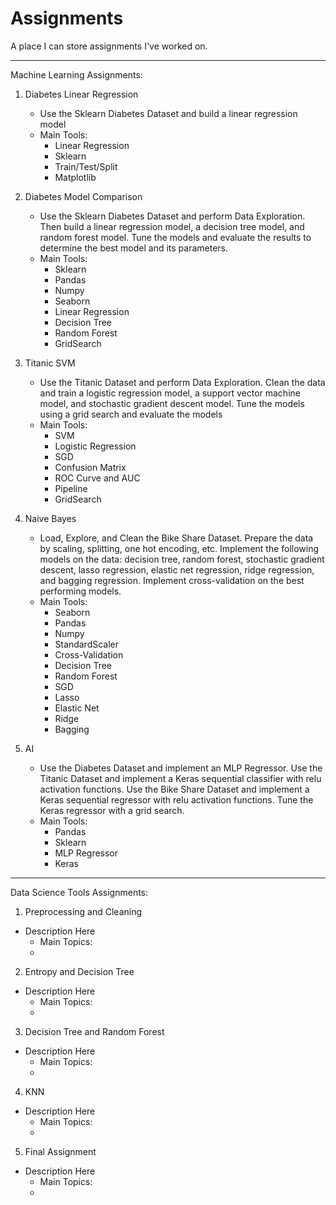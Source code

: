 # Assignments

A place I can store assignments I've worked on. 

---

Machine Learning Assignments:
1. Diabetes Linear Regression
    * Use the Sklearn Diabetes Dataset and build a linear regression model
    * Main Tools: 
      * Linear Regression
      * Sklearn
      * Train/Test/Split
      * Matplotlib

2. Diabetes Model Comparison
    * Use the Sklearn Diabetes Dataset and perform Data Exploration. Then build a linear regression model, a decision tree model, and random forest model. Tune the models and evaluate the results to determine the best model and its parameters.
    * Main Tools:
      * Sklearn
      * Pandas
      * Numpy
      * Seaborn
      * Linear Regression
      * Decision Tree
      * Random Forest
      * GridSearch
  
3. Titanic SVM
    * Use the Titanic Dataset and perform Data Exploration. Clean the data and train a logistic regression model, a support vector machine model, and stochastic gradient descent model. Tune the models using a grid search and evaluate the models
    * Main Tools:
      * SVM
      * Logistic Regression
      * SGD
      * Confusion Matrix
      * ROC Curve and AUC
      * Pipeline
      * GridSearch
  
4. Naive Bayes
    * Load, Explore, and Clean the Bike Share Dataset. Prepare the data by scaling, splitting, one hot encoding, etc. Implement the following models on the data: decision tree, random forest, stochastic gradient descent, lasso regression, elastic net regression, ridge regression, and bagging regression. Implement cross-validation on the best performing models.
    * Main Tools:
      * Seaborn
      * Pandas
      * Numpy
      * StandardScaler
      * Cross-Validation
      * Decision Tree
      * Random Forest
      * SGD
      * Lasso
      * Elastic Net
      * Ridge
      * Bagging
      

5. AI
    * Use the Diabetes Dataset and implement an MLP Regressor. Use the Titanic Dataset and implement a Keras sequential classifier with relu activation functions. Use the Bike Share Dataset and implement a Keras sequential regressor with relu activation functions. Tune the Keras regressor with a grid search.
    * Main Tools:
      * Pandas
      * Sklearn
      * MLP Regressor
      * Keras 
      
---

Data Science Tools Assignments:
1. Preprocessing and Cleaning
  * Description Here
    * Main Topics:
    *
2. Entropy and Decision Tree
  * Description Here
    * Main Topics:
    *
3. Decision Tree and Random Forest
  * Description Here
    * Main Topics:
    *
4. KNN
  * Description Here
    * Main Topics:
    *
5. Final Assignment
  * Description Here
    * Main Topics:
    *
